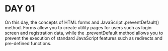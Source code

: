 # DAY 01

On this day, the concepts of HTML forms and JavaScript .preventDefault() method. Forms allow you to create utility pages for users such as login screen and registration data, while the .preventDefault method allows you to prevent the execution of standard JavaScript features such as redirects and pre-defined functions.
